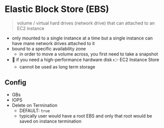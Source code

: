 # Elastic Block Store (EBS)

> volume / virtual hard drives (network drive) that can attached to an EC2 instance

- only mounted to a single instance at a time but a single instance can have mane network drives attached to it
- bound to a specific availability zone
	- in order to move a volume across, you first need to take a snapshot
- 👀 if you need a high-performance hardware disk 👉 EC2 Instance Store
	- cannot be used as long term storage

## Config

- GBs
- IOPS
- Delete on Termination
	- DEFAULT: `true`
	- typically user would have a root EBS and only that root would be saved on instance termination